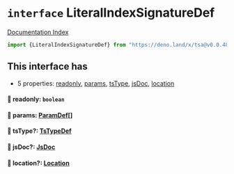 # `interface` LiteralIndexSignatureDef

[Documentation Index](../README.md)

```ts
import {LiteralIndexSignatureDef} from "https://deno.land/x/tsa@v0.0.48/mod.ts"
```

## This interface has

- 5 properties:
[readonly](#-readonly-boolean),
[params](#-params-paramdef),
[tsType](#-tstype-tstypedef),
[jsDoc](#-jsdoc-jsdoc),
[location](#-location-location)


#### 📄 readonly: `boolean`



#### 📄 params: [ParamDef](../type.ParamDef/README.md)\[]



#### 📄 tsType?: [TsTypeDef](../type.TsTypeDef/README.md)



#### 📄 jsDoc?: [JsDoc](../interface.JsDoc/README.md)



#### 📄 location?: [Location](../interface.Location/README.md)



